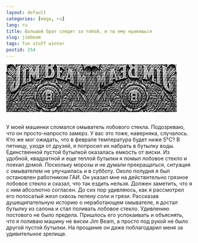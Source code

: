 ```yaml
---
layout: default
categories: [mega, ru]
lang: ru
title: Большой брат следит за тобой, и ты ему нравишься
slug: jimbeam
tags: fun stuff winter 
postid: 254
---
```

<img src='/o_O/jimbeam/jimbeam.png' alt='Jim Beam is watching' style="padding-bottom: 15px;" width="460" height="129"/>

У моей машинки сломался омыватель лобового стекла. Подозреваю, что он просто-напросто замерз. У вас это тоже, наверняка, случалось. Кто же мог ожидать, что в феврале температура будет ниже 5°C? В пятницу, уходя от друзей, я попросил их набрать в бутылку воды. Единственной пустой бутылкой оказалась емкость от виски. Из удобной, квадратной и еще теплой  бутылки я помыл лобовое стекло и поехал домой. Поскольку морозы и не думали прекращаться, ситуация с омывателем не улучшилась и в субботу. Около полудня я был остановлен работником ГАИ. Он указал мне на действительно грязное лобовое стекло и сказал, что так ездить нельзя. Должен заметить, что я с ним абсолютно согласен. До сих пор удивляюсь, как я рассмотрел его полосатый жезл  сквозь пелену соли и грязи. Рассказав душещипательную историю о неработающем омывателе, я достал бутылку из салона и стал поливать лобовое стекло. Удивлению постового не было предела. Пришлось его успокаивать и объяснять, что я поливаю машину не виски Jim Beam, а просто под рукой не было другой пустой бутылки. На прощание он даже поблагодарил меня за удивительное зрелище.